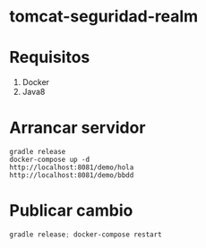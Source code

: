 # tomcat-seguridad-realm

# Requisitos 
1. Docker 
2. Java8

# Arrancar servidor 
```
gradle release       
docker-compose up -d
http://localhost:8081/demo/hola
http://localhost:8081/demo/bbdd
```


# Publicar cambio
```powershell
gradle release; docker-compose restart  
```


